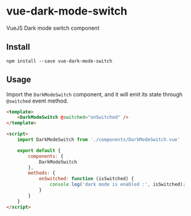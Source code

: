 # vue-dark-mode-switch
VueJS Dark mode switch component

## Install
```shell
npm install --save vue-dark-mode-switch
```

## Usage
Import the `DarkModeSwitch` component, and it will emit its state through `@switched` event method.

```html
<template>
    <DarkModeSwitch @switched="onSwitched" />
</template>

<script>
	import DarkModeSwitch from './components/DarkModeSwitch.vue'

	export default {
		components: {
			DarkModeSwitch
		},
		methods: {
			onSwitched: function (isSwitched) {
				console.log('dark mode is enabled :', isSwitched);
			}
		}
	}
</script>
```